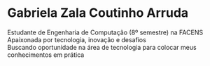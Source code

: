 # Gabriela Zala Coutinho Arruda
Estudante de Engenharia de Computação (8º semestre) na FACENS  
Apaixonada por tecnologia, inovação e desafios  
Buscando oportunidade na área de tecnologia para colocar meus conhecimentos em prática  
